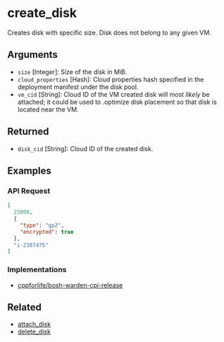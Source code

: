 # create_disk

Creates disk with specific size. Disk does not belong to any given VM.


## Arguments

 * `size` [Integer]: Size of the disk in MiB.
 * `cloud_properties` [Hash]: Cloud properties hash specified in the deployment manifest under the disk pool.
 * `vm_cid` [String]: Cloud ID of the VM created disk will most _likely_ be attached; it could be used to .optimize disk placement so that disk is located near the VM.


## Returned

 * `disk_cid` [String]: Cloud ID of the created disk.


## Examples


### API Request

```json
[
  25000,
  {
    "type": "gp2",
    "encrypted": true
  },
  "i-2387475"
]
```

### Implementations

 * [cppforlife/bosh-warden-cpi-release](https://github.com/cloudfoundry/bosh-warden-cpi-release/blob/master/src/bosh-warden-cpi/action/create_disk.go)


## Related

 * [attach_disk](attach-disk.md)
 * [delete_disk](delete-disk.md)
